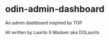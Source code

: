# odin-admin-dashboard
An admin dashboard inspired by TOP

All written by Laurits S Madsen aka DGLaurits
